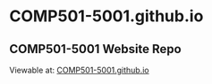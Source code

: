# COMP501-5001.github.io
## COMP501-5001 Website Repo

Viewable at: [COMP501-5001.github.io](http://COMP501-5001.github.io/)
